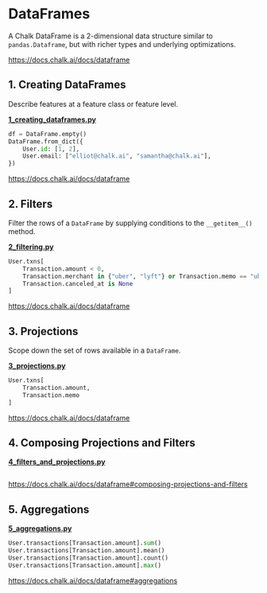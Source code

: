 # DataFrames
A Chalk DataFrame is a 2-dimensional data structure similar 
to `pandas.Dataframe`, but with richer types and
underlying optimizations. 

https://docs.chalk.ai/docs/dataframe

## 1. Creating DataFrames
Describe features at a feature class or feature level.

**[1_creating_dataframes.py](1_creating_dataframes.py)**

```python
df = DataFrame.empty()
DataFrame.from_dict({
    User.id: [1, 2],
    User.email: ["elliot@chalk.ai", "samantha@chalk.ai"],
})
```
https://docs.chalk.ai/docs/dataframe

## 2. Filters
Filter the rows of a `DataFrame` by supplying conditions
to the `__getitem__()` method.

**[2_filtering.py](2_filters.py)**

```python
User.txns[
    Transaction.amount < 0,
    Transaction.merchant in {"uber", "lyft"} or Transaction.memo == "uberpmts",
    Transaction.canceled_at is None
]
```
https://docs.chalk.ai/docs/dataframe

## 3. Projections
Scope down the set of rows available in a `DataFrame`.

**[3_projections.py](3_projections.py)**

```python
User.txns[
    Transaction.amount,
    Transaction.memo
]
```
https://docs.chalk.ai/docs/dataframe

## 4. Composing Projections and Filters

**[4_filters_and_projections.py](4_filters_and_projections.py)**
```python

```
https://docs.chalk.ai/docs/dataframe#composing-projections-and-filters

## 5. Aggregations

**[5_aggregations.py](5_aggregations.py)**

```python
User.transactions[Transaction.amount].sum()
User.transactions[Transaction.amount].mean()
User.transactions[Transaction.amount].count()
User.transactions[Transaction.amount].max()
```
https://docs.chalk.ai/docs/dataframe#aggregations
